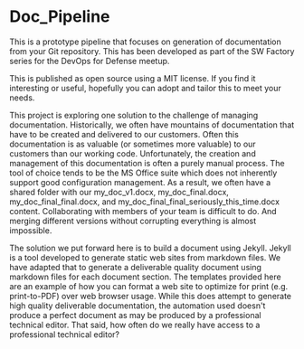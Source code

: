 # Doc_Pipeline

This is a prototype pipeline that focuses on generation of documentation from your Git repository. This has been developed as part of the SW Factory series for the DevOps for Defense meetup.

This is published as open source using a MIT license.  If you find it interesting or useful, hopefully you can adopt and tailor this to meet your needs.

This project is exploring one solution to the challenge of managing documentation.  Historically, we often have mountains of documentation that have to be created and delivered to our customers. Often this documentation is as valuable (or sometimes more valuable) to our customers than our working code. Unfortunately, the creation and management of this documentation is often a purely manual process.  The tool of choice tends to be the MS Office suite which does not inherently support good configuration management.  As a result, we often have a shared folder with our my_doc_v1.docx, my_doc_final.docx, my_doc_final_final.docx, and my_doc_final_final_seriously_this_time.docx content.  Collaborating with members of your team is difficult to do.  And merging different versions without corrupting everything is almost impossible.

The solution we put forward here is to build a document using Jekyll.  Jekyll is a tool developed to generate static web sites from markdown files.  We have adapted that to generate a deliverable quality document using markdown files for each document section.  The templates provided here are an example of how you can format a web site to optimize for print (e.g. print-to-PDF) over web browser usage.  While this does attempt to generate high quality deliverable documentation, the automation used doesn't produce a perfect document as may be produced by a professional technical editor.  That said, how often do we really have access to a professional technical editor?